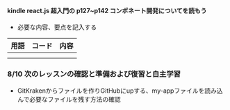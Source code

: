 #### kindle react.js 超入門の p127~p142 コンポネート開発についてを読もう

- 必要な内容、要点を記入する

| 用語 | コード | 内容 |
| ---- | ------ | ---- |
|      |        |      |
|      |        |      |

### 8/10 次のレッスンの確認と準備および復習と自主学習

- GitKrakenからファイルを作りGitHubにupする、my-appファイルを読み込んで必要なファイルを残す方法の確認